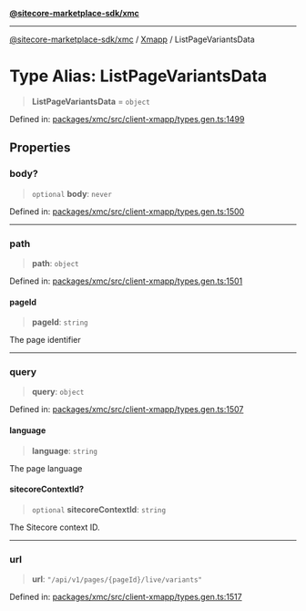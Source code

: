 [**@sitecore-marketplace-sdk/xmc**](../../../../README.md)

***

[@sitecore-marketplace-sdk/xmc](../../../../README.md) / [Xmapp](../README.md) / ListPageVariantsData

# Type Alias: ListPageVariantsData

> **ListPageVariantsData** = `object`

Defined in: [packages/xmc/src/client-xmapp/types.gen.ts:1499](https://github.com/Sitecore/marketplace-sdk/blob/main/packages/xmc/src/client-xmapp/types.gen.ts#L1499)

## Properties

### body?

> `optional` **body**: `never`

Defined in: [packages/xmc/src/client-xmapp/types.gen.ts:1500](https://github.com/Sitecore/marketplace-sdk/blob/main/packages/xmc/src/client-xmapp/types.gen.ts#L1500)

***

### path

> **path**: `object`

Defined in: [packages/xmc/src/client-xmapp/types.gen.ts:1501](https://github.com/Sitecore/marketplace-sdk/blob/main/packages/xmc/src/client-xmapp/types.gen.ts#L1501)

#### pageId

> **pageId**: `string`

The page identifier

***

### query

> **query**: `object`

Defined in: [packages/xmc/src/client-xmapp/types.gen.ts:1507](https://github.com/Sitecore/marketplace-sdk/blob/main/packages/xmc/src/client-xmapp/types.gen.ts#L1507)

#### language

> **language**: `string`

The page language

#### sitecoreContextId?

> `optional` **sitecoreContextId**: `string`

The Sitecore context ID.

***

### url

> **url**: `"/api/v1/pages/{pageId}/live/variants"`

Defined in: [packages/xmc/src/client-xmapp/types.gen.ts:1517](https://github.com/Sitecore/marketplace-sdk/blob/main/packages/xmc/src/client-xmapp/types.gen.ts#L1517)
